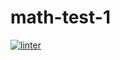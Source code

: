# math-test-1
[![linter](https://github.com/hass0n3/math-test-1/workflows/linter/badge.svg)](https://github.com/marketplace/actions/super-linter)
